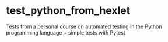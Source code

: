 # test_python_from_hexlet
Tests from a personal course on automated testing in the Python programming language + simple tests with Pytest
